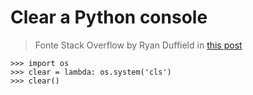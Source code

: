 # Clear a Python console

> Fonte Stack Overflow by Ryan Duffield in [this post](https://stackoverflow.com/questions/517970/how-to-clear-the-interpreter-console)
```
>>> import os
>>> clear = lambda: os.system('cls')
>>> clear()
```

